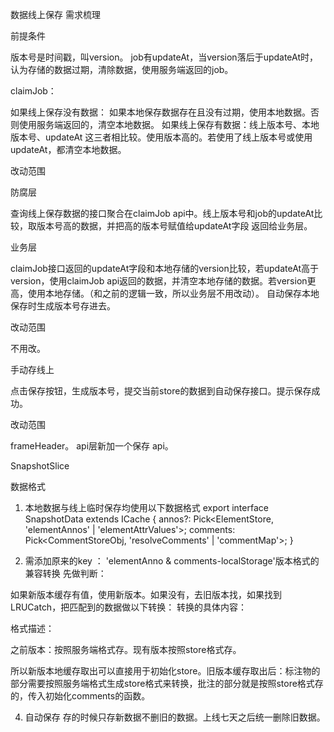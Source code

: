 数据线上保存 需求梳理

前提条件

版本号是时间戳，叫version。
job有updateAt，当version落后于updateAt时，认为存储的数据过期，清除数据，使用服务端返回的job。

claimJob：

如果线上保存没有数据： 如果本地保存数据存在且没有过期，使用本地数据。否则使用服务端返回的，清空本地数据。
如果线上保存有数据：线上版本号、本地版本号、updateAt 这三者相比较。使用版本高的。若使用了线上版本号或使用updateAt，都清空本地数据。

改动范围

防腐层

查询线上保存数据的接口聚合在claimJob api中。线上版本号和job的updateAt比较，取版本号高的数据，并把高的版本号赋值给updateAt字段 返回给业务层。

业务层

claimJob接口返回的updateAt字段和本地存储的version比较，若updateAt高于version，使用claimJob api返回的数据，并清空本地存储的数据。若version更高，使用本地存储。（和之前的逻辑一致，所以业务层不用改动）。
自动保存本地
保存时生成版本号存进去。

改动范围

不用改。

手动存线上

点击保存按钮，生成版本号，提交当前store的数据到自动保存接口。提示保存成功。

改动范围

frameHeader。
api层新加一个保存 api。

SnapshotSlice

数据格式

1. 本地数据与线上临时保存均使用以下数据格式
export interface SnapshotData extends ICache {
  annos?: Pick<ElementStore, 'elementAnnos' | 'elementAttrValues'>;
  comments: Pick<CommentStoreObj, 'resolveComments' | 'commentMap'>;
}

2. 需添加原来的key ： 'elementAnno & comments-localStorage'版本格式的兼容转换
先做判断：

如果新版本缓存有值，使用新版本。如果没有，去旧版本找，如果找到LRUCatch，把匹配到的数据做以下转换：
转换的具体内容：

格式描述：

之前版本：按照服务端格式存。现有版本按照store格式存。

所以新版本地缓存取出可以直接用于初始化store。旧版本缓存取出后：标注物的部分需要按照服务端格式生成store格式来转换，批注的部分就是按照store格式存的，传入初始化comments的函数。

4. 自动保存 存的时候只存新数据不删旧的数据。上线七天之后统一删除旧数据。

